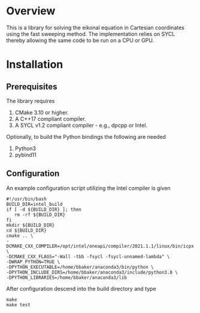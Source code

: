 # Overview

This is a library for solving the eikonal equation in Cartesian coordinates using the fast sweeping method.  The implementation relies on SYCL thereby allowing the same code to be run on a CPU or GPU.

# Installation

## Prerequisites

The library requires

   1. CMake 3.10 or higher.
   1. A C++17 compliant compiler.
   2. A SYCL v1.2 compliant compiler - e.g., dpcpp or Intel.

Optionally, to build the Python bindings the following are needed

   1. Python3  
   2. pybind11

## Configuration

An example configuration script utilizing the Intel compiler is given

    #!/usr/bin/bash
    BUILD_DIR=intel_build
    if [ -d ${BUILD_DIR} ]; then
       rm -rf ${BUILD_DIR}
    fi
    mkdir ${BUILD_DIR}
    cd ${BUILD_DIR}
    cmake .. \
    -DCMAKE_CXX_COMPILER=/opt/intel/oneapi/compiler/2021.1.1/linux/bin/icpx \
    -DCMAKE_CXX_FLAGS="-Wall -tbb -fsycl -fsycl-unnamed-lambda" \
    -DWRAP_PYTHON=TRUE \
    -DPYTHON_EXECUTABLE=/home/bbaker/anaconda3/bin/python \
    -DPYTHON_INCLUDE_DIRS=/home/bbaker/anaconda3/include/python3.8 \
    -DPYTHON_LIBRARIES=/home/bbaker/anaconda3/lib

After configuration descend into the build directory and type

    make
    make test

